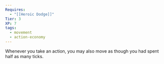 ```yaml
---
Requires:
  - "[[Heroic Dodge]]"
Tier: 3
XP: 7
tags:
  - movement
  - action-economy
---
```

Whenever you take an action, you may also move as though you had spent half as many ticks.